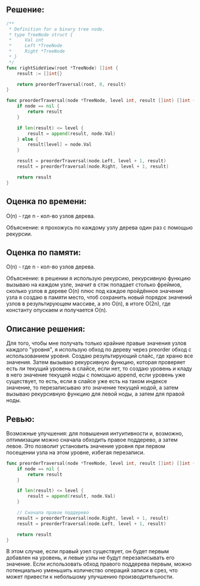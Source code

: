 ## Решение:
```go
/**
 * Definition for a binary tree node.
 * type TreeNode struct {
 *     Val int
 *     Left *TreeNode
 *     Right *TreeNode
 * }
 */
func rightSideView(root *TreeNode) []int {
    result := []int{}

    return preorderTraversal(root, 0, result)
}

func preorderTraversal(node *TreeNode, level int, result []int) []int {
    if node == nil {
        return result
    }

    if len(result) <= level {
        result = append(result, node.Val)
    } else {
        result[level] = node.Val
    }

    result = preorderTraversal(node.Left, level + 1, result)
    result = preorderTraversal(node.Right, level + 1, result)

    return result
}
```

## Оценка по времени:
O(n) - где n - кол-во узлов дерева.

Объяснение: я прохожусь по каждому узлу дерева один раз с помощью рекурсии.

## Оценка по памяти:
O(n) - где n - кол-во узлов дерева.

Объяснение: в решении я использую рекурсию, рекурсивную функцию вызываю на каждом узле, значит в стэк попадает столько фреймов, сколько узлов в дереве O(n) плюс под каждое пройдённое значение узла я создаю в памяти место, чтоб сохранить новый порядок значений узлов в результирующем массиве, а это O(n), в итоге O(2n), где константу опускаем и получается O(n).

## Описание решения:
Для того, чтобы мне получать только крайние правые значения узлов каждого "уровня", я использую обход по дереву через preorder обход с использованием уровня. Создаю результирующий слайс, где храню все значения. Затем вызываю рекурсивную функцию, которая проверяет есть ли текущий уровень в слайсе, если нет, то создаю уровень и кладу в него значение текущей ноды с помощью append, если уровень уже существует, то есть, если в слайсе уже есть на таком индексе значение, то перезаписываю это значение текущей нодой, а затем вызываю рекурсивную функцию для левой ноды, а затем для правой ноды.

## Ревью:
Возможные улучшения: для повышения интуитивности и, возможно, оптимизации можно сначала обходить правое поддерево, а затем левое. Это позволит установить значение уровня при первом посещении узла на этом уровне, избегая перезаписи.
```go
func preorderTraversal(node *TreeNode, level int, result []int) []int {
    if node == nil {
        return result
    }

    if len(result) <= level {
        result = append(result, node.Val)
    }

    // Сначала правое поддерево
    result = preorderTraversal(node.Right, level + 1, result)
    result = preorderTraversal(node.Left, level + 1, result)

    return result
}
```
В этом случае, если правый узел существует, он будет первым добавлен на уровень, и левые узлы не будут перезаписывать его значение.
Если использовать обход правого поддерева первым, можно потенциально уменьшить количество операций записи в срез, что может привести к небольшому улучшению производительности.
